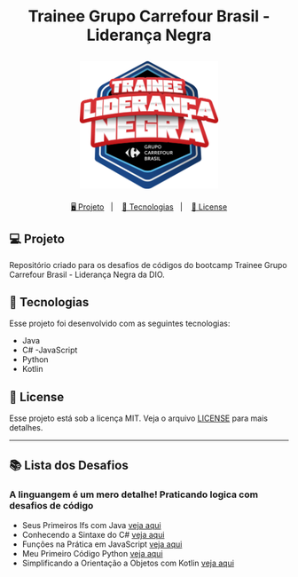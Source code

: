 <h1 align="center">
  Trainee Grupo Carrefour Brasil - Liderança Negra
</h1>

<h2 align="center">
  <img src="./assets/trainee-carrefour.webp" width="250px">
</h2>

<p align="center">
  <a href="#-projeto">🖥️ Projeto</a>&nbsp;&nbsp;&nbsp;|&nbsp;&nbsp;&nbsp;
  <a href="#-tecnologias">🚀 Tecnologias</a>&nbsp;&nbsp;&nbsp;|&nbsp;&nbsp;&nbsp;
  <a href="#-license">📝 License</a>
</p>

## 💻 Projeto

Repositório criado para os desafios de códigos do bootcamp Trainee Grupo Carrefour Brasil - Liderança Negra da DIO.

## 🚀 Tecnologias

Esse projeto foi desenvolvido com as seguintes tecnologias:

- Java
- C#
-JavaScript
- Python
- Kotlin

## 📝 License

Esse projeto está sob a licença MIT. Veja o arquivo [LICENSE](LICENSE) para mais detalhes.

---

## 📚 Lista dos Desafios

### A linguangem é um mero detalhe! Praticando logica com desafios de código

- Seus Primeiros Ifs com Java [veja aqui](./desafio1/Main.java)
- Conhecendo a Sintaxe do C# [veja aqui](./desafio2/Main.cs)
- Funções na Prática em JavaScript [veja aqui](./desafio3/Main.js)
- Meu Primeiro Código Python [veja aqui](./desafio4/Main.py)
- Simplificando a Orientação a Objetos com Kotlin [veja aqui](./desafio5/Main.kt)
